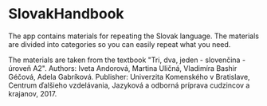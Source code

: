 # SlovakHandbook

The app contains materials for repeating the Slovak language. The materials are divided into categories so you can easily repeat what you need. 

The materials are taken from the textbook "Tri, dva, jeden - slovenčina - úroveň A2". 
Authors: Iveta Andorová, Martina Uličná, Vladimíra Bashir Géčová, Adela Gabríková.
Publisher: Univerzita Komenského v Bratislave, Centrum ďalšieho vzdelávania, Jazyková a odborná príprava cudzincov a krajanov, 2017.
